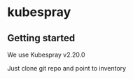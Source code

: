 # kubespray

## Getting started

We use Kubespray v2.20.0

Just clone git repo and point to inventory